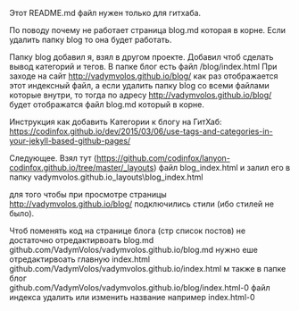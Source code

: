 Этот README.md файл нужен только для гитхаба.

По поводу почему не работает страница blog.md которая в корне.
Если удалить папку blog то она будет работать.

Папку blog добавил я, взял в другом проекте. Добавил чтоб сделать вывод категорий и тегов.
В папке блог есть файл /blog/index.html При заходе на сайт http://vadymvolos.github.io/blog/
как раз отображается этот индексный файл, а если удалить папку blog со всеми файлами которые внутри, то тогда по адресу
http://vadymvolos.github.io/blog/ будет отображатся файл blog.md который в корне.

Инструкция как добавить Категории к блогу на ГитХаб:
https://codinfox.github.io/dev/2015/03/06/use-tags-and-categories-in-your-jekyll-based-github-pages/

Следующее. Взял тут (https://github.com/codinfox/lanyon-codinfox.github.io/tree/master/_layouts)
файл blog_index.html и залил его в папку vadymvolos.github.io\_layouts\blog_index.html

для того чтобы при просмотре страницы http://vadymvolos.github.io/blog/ подключились стили (ибо стилей не было).

Чтоб поменять код на странице блога (стр список постов) не достаточно отредактирвоать blog.md  
github.com/VadymVolos/vadymvolos.github.io/blog.md нужно еше отредактирвоать главную index.html  
github.com/VadymVolos/vadymvolos.github.io/index.html м также в папке блог  
github.com/VadymVolos/vadymvolos.github.io/blog/index.html-0 файл индекса удалить или изменить название например index.html-0 
